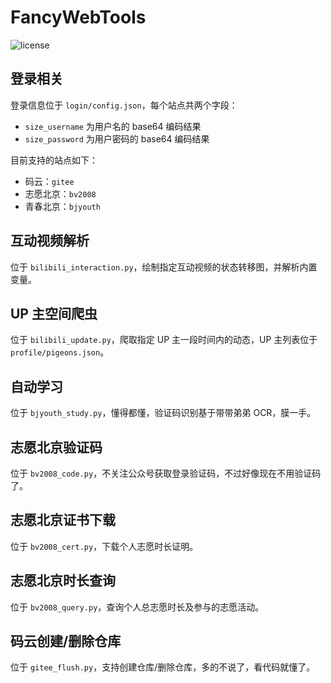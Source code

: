 # FancyWebTools

![license](https://img.shields.io/github/license/Chenrt-ggx/FancyWebTools)

## 登录相关

登录信息位于 `login/config.json`，每个站点共两个字段：

- `size_username` 为用户名的 base64 编码结果
- `size_password` 为用户密码的 base64 编码结果

目前支持的站点如下：

- 码云：`gitee`
- 志愿北京：`bv2008`
- 青春北京：`bjyouth`

## 互动视频解析

位于 `bilibili_interaction.py`，绘制指定互动视频的状态转移图，并解析内置变量。

## UP 主空间爬虫

位于 `bilibili_update.py`，爬取指定 UP 主一段时间内的动态，UP 主列表位于 `profile/pigeons.json`。

## 自动学习

位于 `bjyouth_study.py`，懂得都懂，验证码识别基于带带弟弟 OCR，膜一手。

## 志愿北京验证码

位于 `bv2008_code.py`，不关注公众号获取登录验证码，不过好像现在不用验证码了。

## 志愿北京证书下载

位于 `bv2008_cert.py`，下载个人志愿时长证明。

## 志愿北京时长查询

位于 `bv2008_query.py`，查询个人总志愿时长及参与的志愿活动。

## 码云创建/删除仓库

位于 `gitee_flush.py`，支持创建仓库/删除仓库，多的不说了，看代码就懂了。
